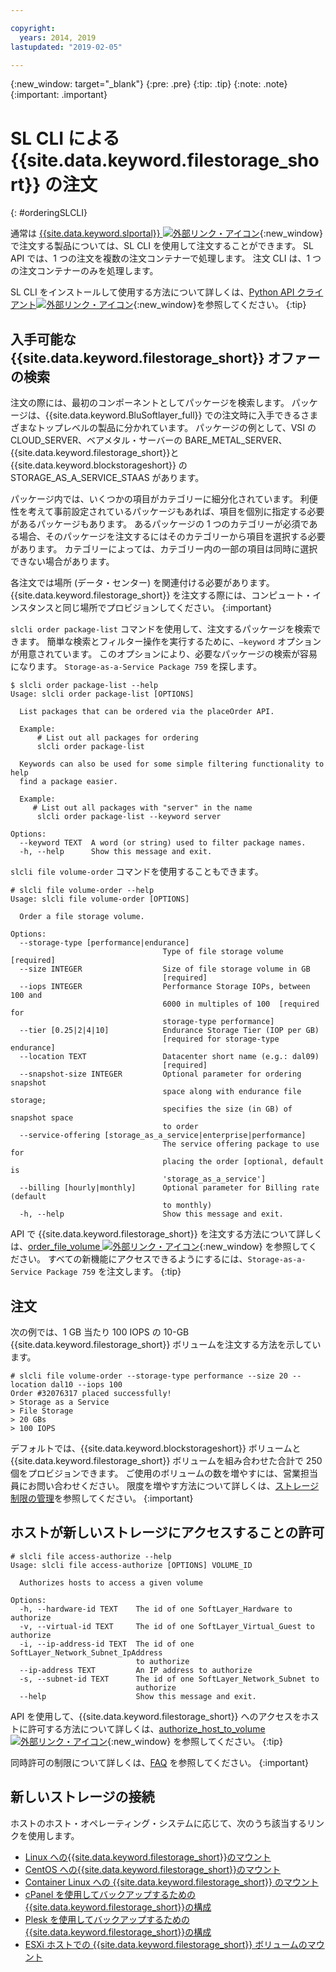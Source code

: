 ```yaml
---

copyright:
  years: 2014, 2019
lastupdated: "2019-02-05"

---
```

{:new_window: target="_blank"}
{:pre: .pre}
{:tip: .tip}
{:note: .note}
{:important: .important}

# SL CLI による {{site.data.keyword.filestorage_short}} の注文
{: #orderingSLCLI}

通常は [{{site.data.keyword.slportal}} ![外部リンク・アイコン](../../icons/launch-glyph.svg "外部リンク・アイコン")](https://control.softlayer.com/){:new_window} で注文する製品については、SL CLI を使用して注文することができます。 SL API では、1 つの注文を複数の注文コンテナーで処理します。 注文 CLI は、1 つの注文コンテナーのみを処理します。

SL CLI をインストールして使用する方法について詳しくは、[Python API クライアント![外部リンク・アイコン](../../icons/launch-glyph.svg "外部リンク・アイコン")](https://softlayer-python.readthedocs.io/en/latest/cli.html){:new_window}を参照してください。
{:tip}

## 入手可能な {{site.data.keyword.filestorage_short}} オファーの検索

注文の際には、最初のコンポーネントとしてパッケージを検索します。 パッケージは、{{site.data.keyword.BluSoftlayer_full}} での注文時に入手できるさまざまなトップレベルの製品に分かれています。 パッケージの例として、VSI の CLOUD_SERVER、ベアメタル・サーバーの BARE_METAL_SERVER、{{site.data.keyword.filestorage_short}}と {{site.data.keyword.blockstorageshort}} の STORAGE_AS_A_SERVICE_STAAS があります。

パッケージ内では、いくつかの項目がカテゴリーに細分化されています。 利便性を考えて事前設定されているパッケージもあれば、項目を個別に指定する必要があるパッケージもあります。 あるパッケージの 1 つのカテゴリーが必須である場合、そのパッケージを注文するにはそのカテゴリーから項目を選択する必要があります。 カテゴリーによっては、カテゴリー内の一部の項目は同時に選択できない場合があります。

各注文では場所 (データ・センター) を関連付ける必要があります。 {{site.data.keyword.filestorage_short}} を注文する際には、コンピュート・インスタンスと同じ場所でプロビジョンしてください。
{:important}

`slcli order package-list` コマンドを使用して、注文するパッケージを検索できます。 簡単な検索とフィルター操作を実行するために、`–keyword` オプションが用意されています。 このオプションにより、必要なパッケージの検索が容易になります。 `Storage-as-a-Service Package 759` を探します。

```
$ slcli order package-list --help
Usage: slcli order package-list [OPTIONS]

  List packages that can be ordered via the placeOrder API.

  Example:
      # List out all packages for ordering
      slcli order package-list

  Keywords can also be used for some simple filtering functionality to help
  find a package easier.

  Example:
     # List out all packages with "server" in the name
      slcli order package-list --keyword server

Options:
  --keyword TEXT  A word (or string) used to filter package names.
  -h, --help      Show this message and exit.
```

`slcli file volume-order` コマンドを使用することもできます。

```
# slcli file volume-order --help
Usage: slcli file volume-order [OPTIONS]

  Order a file storage volume.

Options:
  --storage-type [performance|endurance]
                                  Type of file storage volume  [required]
  --size INTEGER                  Size of file storage volume in GB
                                  [required]
  --iops INTEGER                  Performance Storage IOPs, between 100 and
                                  6000 in multiples of 100  [required for
                                  storage-type performance]
  --tier [0.25|2|4|10]            Endurance Storage Tier (IOP per GB)
                                  [required for storage-type endurance]
  --location TEXT                 Datacenter short name (e.g.: dal09)
                                  [required]
  --snapshot-size INTEGER         Optional parameter for ordering snapshot
                                  space along with endurance file storage;
                                  specifies the size (in GB) of snapshot space
                                  to order
  --service-offering [storage_as_a_service|enterprise|performance]
                                  The service offering package to use for
                                  placing the order [optional, default is
                                  'storage_as_a_service']
  --billing [hourly|monthly]      Optional parameter for Billing rate (default
                                  to monthly)
  -h, --help                      Show this message and exit.
```

API で {{site.data.keyword.filestorage_short}} を注文する方法について詳しくは、[order_file_volume ![外部リンク・アイコン](../../icons/launch-glyph.svg "外部リンク・アイコン")](https://softlayer-python.readthedocs.io/en/latest/api/managers/file.html#SoftLayer.managers.file.FileStorageManager.order_file_volume){:new_window} を参照してください。
すべての新機能にアクセスできるようにするには、`Storage-as-a-Service Package 759` を注文します。
{:tip}


## 注文

次の例では、1 GB 当たり 100 IOPS の 10-GB {{site.data.keyword.filestorage_short}} ボリュームを注文する方法を示しています。

```
# slcli file volume-order --storage-type performance --size 20 --location dal10 --iops 100
Order #32076317 placed successfully!
> Storage as a Service
> File Storage
> 20 GBs
> 100 IOPS
```

デフォルトでは、{{site.data.keyword.blockstorageshort}} ボリュームと {{site.data.keyword.filestorage_short}} ボリュームを組み合わせた合計で 250 個をプロビジョンできます。 ご使用のボリュームの数を増やすには、営業担当員にお問い合わせください。 限度を増やす方法について詳しくは、[ストレージ制限の管理](/docs/infrastructure/FileStorage?topic=FileStorage-managinglimits)を参照してください。
{:important}

## ホストが新しいストレージにアクセスすることの許可

```
# slcli file access-authorize --help
Usage: slcli file access-authorize [OPTIONS] VOLUME_ID

  Authorizes hosts to access a given volume

Options:
  -h, --hardware-id TEXT    The id of one SoftLayer_Hardware to authorize
  -v, --virtual-id TEXT     The id of one SoftLayer_Virtual_Guest to authorize
  -i, --ip-address-id TEXT  The id of one SoftLayer_Network_Subnet_IpAddress
                            to authorize
  --ip-address TEXT         An IP address to authorize
  -s, --subnet-id TEXT      The id of one SoftLayer_Network_Subnet to
                            authorize
  --help                    Show this message and exit.
```

API を使用して、{{site.data.keyword.filestorage_short}} へのアクセスをホストに許可する方法について詳しくは、[authorize_host_to_volume ![外部リンク・アイコン](../../icons/launch-glyph.svg "外部リンク・アイコン")](https://softlayer-python.readthedocs.io/en/latest/api/managers/file.html#SoftLayer.managers.file.FileStorageManager.authorize_host_to_volume){:new_window} を参照してください。
{:tip}

同時許可の制限について詳しくは、[FAQ](/docs/infrastructure/FileStorage?topic=FileStorage-faqs) を参照してください。
{:important}

## 新しいストレージの接続

ホストのホスト・オペレーティング・システムに応じて、次のうち該当するリンクを使用します。
- [Linux への{{site.data.keyword.filestorage_short}}のマウント](/docs/infrastructure/FileStorage?topic=FileStorage-mountingLinux)
- [CentOS への{{site.data.keyword.filestorage_short}}のマウント](/docs/infrastructure/FileStorage?topic=FileStorage-mountingCentOS)
- [Container Linux への {{site.data.keyword.filestorage_short}} のマウント](/docs/infrastructure/FileStorage?topic=FileStorage-mountingCoreOS)
- [cPanel を使用してバックアップするための{{site.data.keyword.filestorage_short}}の構成](/docs/infrastructure/FileStorage?topic=FileStorage-cPanelBackups)
- [Plesk を使用してバックアップするための{{site.data.keyword.filestorage_short}}の構成](/docs/infrastructure/FileStorage?topic=FileStorage-PleskBackup)
- [ESXi ホストでの {{site.data.keyword.filestorage_short}} ボリュームのマウント](/docs/infrastructure/FileStorage?topic=FileStorage-architectureguide)
